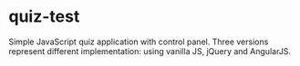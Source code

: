# quiz-test
Simple JavaScript quiz application with control panel.
Three versions represent different implementation: using vanilla JS, jQuery and AngularJS.
